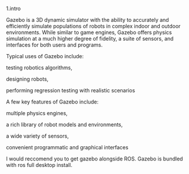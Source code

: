 1.intro

Gazebo is a 3D dynamic simulator with the ability to accurately and efficiently simulate populations of robots in complex indoor and outdoor environments. While similar to game engines, Gazebo offers physics simulation at a much higher degree of fidelity, a suite of sensors, and interfaces for both users and programs.

Typical uses of Gazebo include:

testing robotics algorithms,

designing robots,

performing regression testing with realistic scenarios

A few key features of Gazebo include:

multiple physics engines,

a rich library of robot models and environments,

a wide variety of sensors,

convenient programmatic and graphical interfaces

I would reccomend you to get gazebo alongside ROS. Gazebo is bundled with ros full desktop install.

